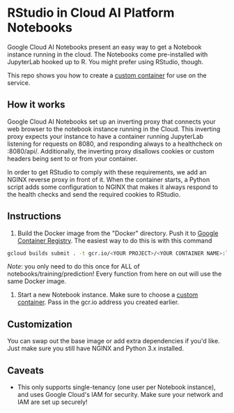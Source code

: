 # RStudio in Cloud AI Platform Notebooks

Google Cloud AI Notebooks present an easy way to get a Notebook instance running in the cloud. The Notebooks come pre-installed with JupyterLab hooked up to R. You might prefer using RStudio, though.

This repo shows you how to create a [custom container](https://cloud.google.com/ai-platform/notebooks/docs/custom-container) for use on the service.

## How it works
Google Cloud AI Notebooks set up an inverting proxy that connects your web browser to the notebook instance running in the Cloud. This inverting proxy expects your instance to have a container running JupyterLab listening for requests on 8080, and responding always to a healthcheck on :8080/api/. Additionally, the inverting proxy disallows cookies or custom headers being sent to or from your container.

In order to get RStudio to comply with these requirements, we add an NGINX reverse proxy in front of it. When the container starts, a Python script adds some configuration to NGINX that makes it always respond to the health checks and send the required cookies to RStudio.

## Instructions
1. Build the Docker image from the "Docker" directory. Push it to [Google Container Registry](https://cloud.google.com/container-registry). The easiest way to do this is with this command
```bash
gcloud builds submit . -t gcr.io/<YOUR PROJECT>/<YOUR CONTAINER NAME>:latest
```

*Note*: you only need to do this once for ALL of notebooks/training/prediction! Every function from here on out will use the same Docker image.

1. Start a new Notebook instance. Make sure to choose a [custom container](https://cloud.google.com/ai-platform/notebooks/docs/custom-container). Pass in the gcr.io address you created earlier.

## Customization
You can swap out the base image or add extra dependencies if you'd like. Just make sure you still have NGINX and Python 3.x installed.

## Caveats
- This only supports single-tenancy (one user per Notebook instance), and uses Google Cloud's IAM for security. Make sure your network and IAM are set up securely!